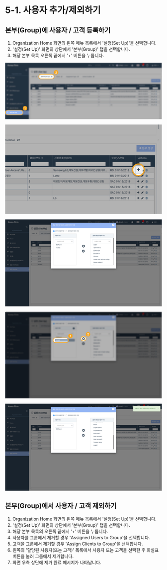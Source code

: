 # 5-1. 사용자 추가/제외하기

## 본부\(Group\)에 사용자 / 고객 등록하기  

1. Organization Home 화면의 왼쪽 메뉴 목록에서 '설정\(Set Up\)'을 선택합니다.
2. '설정\(Set Up\)' 화면의 상단에서 '본부\(Group\)' 탭을 선택합니다. 
3. 해당 본부 목록 오른쪽 끝에서 '+' 버튼을 누릅니다. 

![](../../../.gitbook/assets/a_4_0.jpg)

![](../../../.gitbook/assets/a_5-1_1.jpg)

![&#xC67C;&#xCABD; &#xAC80;&#xC0C9;&#xCC3D;&#xC5D0; &#xC0AC;&#xC6A9;&#xC790;&#xC758; &#xC774;&#xB984;&#xC744; &#xAC80;&#xC0C9;&#xD569;&#xB2C8;&#xB2E4;. ](../../../.gitbook/assets/a_5-1_2.jpg)

![&#xC0AC;&#xC6A9;&#xC790;&#xC758; &#xC774;&#xB984;&#xC744; &#xD074;&#xB9AD;&#xD55C; &#xD6C4; &#xC624;&#xB978;&#xCABD; &#xBC29;&#xD5A5; &#xD654;&#xC0B4;&#xD45C;&#xB97C; &#xB204;&#xB985;&#xB2C8;&#xB2E4;. ](../../../.gitbook/assets/a_5-1_3.jpg)

![&#xC624;&#xB978;&#xCABD; &#xBAA9;&#xB85D;&#xC5D0; &#xCD94;&#xAC00;&#xB41C; &#xC0AC;&#xC6A9;&#xC790;&#xAC00; &#xB098;&#xD0C0;&#xB098;&#xBA70;, &#xD654;&#xBA74; &#xC6B0;&#xCE21; &#xC0C1;&#xB2E8;&#xC5D0; &#xC131;&#xACF5; &#xC54C;&#xB9BC;&#xC774; &#xD45C;&#xC2DC;&#xB429;&#xB2C8;&#xB2E4;.  ](../../../.gitbook/assets/a_5-1_4.jpg)

## 본부\(Group\)에서 사용자 / 고객 제외하기   <a id="undefined-1"></a>

1. Organization Home 화면의 왼쪽 메뉴 목록에서 '설정\(Set Up\)'을 선택합니다.
2. '설정\(Set Up\)' 화면의 상단에서 '본부\(Group\)' 탭을 선택합니다.
3. 해당 본부 목록의 오른쪽 끝에서 '+' 버튼을 누릅니다.
4. 사용자를 그룹에서 제거할 경우 'Assigned Users to Group'을 선택합니다.
5. 고객을 그룹에서 제거할 경우 'Assign Clients to Group'을 선택합니다.
6. 왼쪽의 '할당된 사용자\(또는 고객\)' 목록에서 사용자 또는 고객을 선택한 후 화살표 버튼을 눌러 그룹에서 제거합니다. 
7. 화면 우측 상단에 제거 완료 메시지가 나타납니다. 

